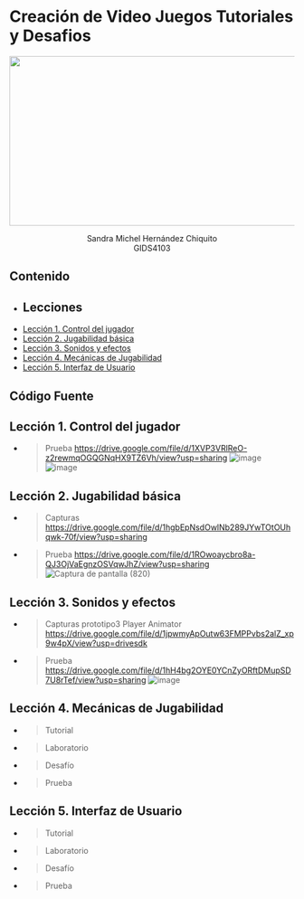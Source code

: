 # Creación de Video Juegos Tutoriales y Desafios
<p align="center">
    <img src="https://github.com/user-attachments/assets/55733e6a-1297-4315-a0dd-70f7e42f54f8" alt="Logo" width=1200 height=300>

  <p align="center">
    Sandra Michel Hernández Chiquito
    <br>
    GIDS4103
  </p>
</p>


## Contenido

- ## Lecciones
- [Lección 1. Control del jugador](#lección-1-control-del-jugador)
- [Lección 2. Jugabilidad básica](#lección-2-jugabilidad-básica)
- [Lección 3. Sonidos y efectos](#lección-3-sonidos-y-efectos)
- [Lección 4. Mecánicas de Jugabilidad](#lección-4-mecánicas-de-jugabilidad)
- [Lección 5. Interfaz de Usuario](#lección-5-interfaz-de-usuario)

## Código Fuente

## Lección 1. Control del jugador
  * > Prueba
    > https://drive.google.com/file/d/1XVP3VRlReO-z2rewmqOGQGNqHX9TZ6Vh/view?usp=sharing
    > ![image](https://github.com/user-attachments/assets/54faa6d1-01c0-4908-977b-971c2b090128)
    > ![image](https://github.com/user-attachments/assets/de2a3c0f-78ca-4936-b919-cf5bce17bce6)

    
## Lección 2. Jugabilidad básica
  * > Capturas
    > https://drive.google.com/file/d/1hgbEpNsdOwlNb289JYwTOtOUhqwk-70f/view?usp=sharing
  * > Prueba https://drive.google.com/file/d/1ROwoaycbro8a-QJ3OjVaEgnzOSVqwJhZ/view?usp=sharing
    > ![Captura de pantalla (820)](https://github.com/user-attachments/assets/c5ef1709-0d14-4f3a-9a63-4932e8c01a3b)

    
## Lección 3. Sonidos y efectos
  * > Capturas 
    >prototipo3 Player Animator
    > https://drive.google.com/file/d/1jpwmyApOutw63FMPPvbs2alZ_xp9w4pX/view?usp=drivesdk
  * > Prueba
    > https://drive.google.com/file/d/1hH4bg2OYE0YCnZyORftDMupSD7U8rTef/view?usp=sharing
    > ![image](https://github.com/user-attachments/assets/9f624883-a542-402e-a169-9104b7498412)

    
## Lección 4. Mecánicas de Jugabilidad
  * > Tutorial
  * > Laboratorio
  * > Desafío
  * > Prueba
    
## Lección 5. Interfaz de Usuario
  * > Tutorial
  * > Laboratorio
  * > Desafío
  * > Prueba

